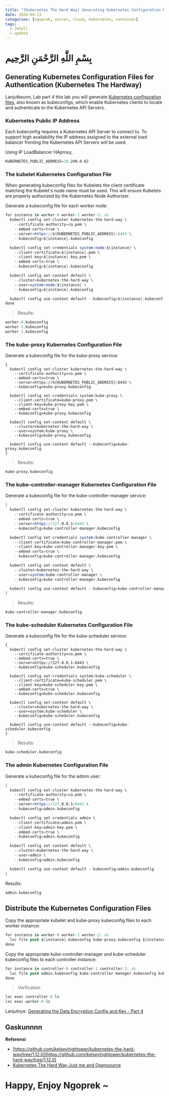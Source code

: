 ```yaml
---
title: "[Kubernetes The Hard Way] Generating Kubernetes Configuration Files for Authentication - Part 3"
date: 2020-04-13
categories: [ngoprek, server, cloud, kubernetes, container]
tags:
  - Jekyll
  - update
---
```

# بِسْمِ اللَّهِ الرَّحْمَنِ الرَّحِيم
## Generating Kubernetes Configuration Files for Authentication (Kubernetes The Hardway)

Lanjutkeunn, Lab part 4 
this lab you will generate [Kubernetes configuration files](https://kubernetes.io/docs/concepts/configuration/organize-cluster-access-kubeconfig/), also known as kubeconfigs, which enable Kubernetes clients to locate and authenticate to the Kubernetes API Servers.

### Kubernetes Public IP Address
Each kubeconfig requires a Kubernetes API Server to connect to. To support high availability the IP address assigned to the external load balancer fronting the Kubernetes API Servers will be used.

Using IP LoadBalancer HAproxy,
```s
KUBERNETES_PUBLIC_ADDRESS=10.240.0.62
```

### The kubelet Kubernetes Configuration File
When generating kubeconfig files for Kubelets the client certificate matching the Kubelet's node name must be used. This will ensure Kubelets are properly authorized by the Kubernetes Node Authorizer.

Generate a kubeconfig file for each worker node:
```s
for instance in worker-0 worker-1 worker-2; do
  kubectl config set-cluster kubernetes-the-hard-way \
    --certificate-authority=ca.pem \
    --embed-certs=true \
    --server=https://${KUBERNETES_PUBLIC_ADDRESS}:6443 \
    --kubeconfig=${instance}.kubeconfig

  kubectl config set-credentials system:node:${instance} \
    --client-certificate=${instance}.pem \
    --client-key=${instance}-key.pem \
    --embed-certs=true \
    --kubeconfig=${instance}.kubeconfig

  kubectl config set-context default \
    --cluster=kubernetes-the-hard-way \
    --user=system:node:${instance} \
    --kubeconfig=${instance}.kubeconfig

  kubectl config use-context default --kubeconfig=${instance}.kubeconfig
done
```
>Results:
```s
worker-0.kubeconfig
worker-1.kubeconfig
worker-2.kubeconfig
```

### The kube-proxy Kubernetes Configuration File
Generate a kubeconfig file for the kube-proxy service:
```
{
  kubectl config set-cluster kubernetes-the-hard-way \
    --certificate-authority=ca.pem \
    --embed-certs=true \
    --server=https://${KUBERNETES_PUBLIC_ADDRESS}:6443 \
    --kubeconfig=kube-proxy.kubeconfig

  kubectl config set-credentials system:kube-proxy \
    --client-certificate=kube-proxy.pem \
    --client-key=kube-proxy-key.pem \
    --embed-certs=true \
    --kubeconfig=kube-proxy.kubeconfig

  kubectl config set-context default \
    --cluster=kubernetes-the-hard-way \
    --user=system:kube-proxy \
    --kubeconfig=kube-proxy.kubeconfig

  kubectl config use-context default --kubeconfig=kube-proxy.kubeconfig
}
```
>Results:
```s
kube-proxy.kubeconfig
```

### The kube-controller-manager Kubernetes Configuration File
Generate a kubeconfig file for the kube-controller-manager service:
```s
{
  kubectl config set-cluster kubernetes-the-hard-way \
    --certificate-authority=ca.pem \
    --embed-certs=true \
    --server=https://127.0.0.1:6443 \
    --kubeconfig=kube-controller-manager.kubeconfig

  kubectl config set-credentials system:kube-controller-manager \
    --client-certificate=kube-controller-manager.pem \
    --client-key=kube-controller-manager-key.pem \
    --embed-certs=true \
    --kubeconfig=kube-controller-manager.kubeconfig

  kubectl config set-context default \
    --cluster=kubernetes-the-hard-way \
    --user=system:kube-controller-manager \
    --kubeconfig=kube-controller-manager.kubeconfig

  kubectl config use-context default --kubeconfig=kube-controller-manager.kubeconfig
}
```
>Results:
```s
kube-controller-manager.kubeconfig
```

### The kube-scheduler Kubernetes Configuration File
Generate a kubeconfig file for the kube-scheduler service:
```
{
  kubectl config set-cluster kubernetes-the-hard-way \
    --certificate-authority=ca.pem \
    --embed-certs=true \
    --server=https://127.0.0.1:6443 \
    --kubeconfig=kube-scheduler.kubeconfig

  kubectl config set-credentials system:kube-scheduler \
    --client-certificate=kube-scheduler.pem \
    --client-key=kube-scheduler-key.pem \
    --embed-certs=true \
    --kubeconfig=kube-scheduler.kubeconfig

  kubectl config set-context default \
    --cluster=kubernetes-the-hard-way \
    --user=system:kube-scheduler \
    --kubeconfig=kube-scheduler.kubeconfig

  kubectl config use-context default --kubeconfig=kube-scheduler.kubeconfig
}
```
>Results:
```s
kube-scheduler.kubeconfig
```

### The admin Kubernetes Configuration File
Generate a kubeconfig file for the admin user:
```s
{
  kubectl config set-cluster kubernetes-the-hard-way \
    --certificate-authority=ca.pem \
    --embed-certs=true \
    --server=https://127.0.0.1:6443 \
    --kubeconfig=admin.kubeconfig

  kubectl config set-credentials admin \
    --client-certificate=admin.pem \
    --client-key=admin-key.pem \
    --embed-certs=true \
    --kubeconfig=admin.kubeconfig

  kubectl config set-context default \
    --cluster=kubernetes-the-hard-way \
    --user=admin \
    --kubeconfig=admin.kubeconfig

  kubectl config use-context default --kubeconfig=admin.kubeconfig
}
```
Results:
```s
admin.kubeconfig
```

## Distribute the Kubernetes Configuration Files
Copy the appropriate kubelet and kube-proxy kubeconfig files to each worker instance:
```s
for instance in worker-0 worker-1 worker-2; do
  lxc file push ${instance}.kubeconfig kube-proxy.kubeconfig ${instance}/root/
done
```

Copy the appropriate kube-controller-manager and kube-scheduler kubeconfig files to each controller instance:

```s
for instance in controller-0 controller-1 controller-2; do
  lxc file push admin.kubeconfig kube-controller-manager.kubeconfig kube-scheduler.kubeconfig ${instance}/root/
done
```

> Verfication
```s
lxc exec controller-0 ls
lxc exec worker-0 ls
```

Lanjutnye: [Generating the Data Encryption Config and Key - Part 4](https://ammarun.my.id/ngoprek/server/cloud/kubernetes/container/kubernetes-Generating-the-Data-Encryption-Config-and-Key-Part4/)

## Gaskunnnn

**Referensi**
* [https://github.com/kelseyhightower/kubernetes-the-hard-way/tree/1.12.0](https://github.com/kelseyhightower/kubernetes-the-hard-way/tree/1.12.0)
* [Kubernetes The Hard Way Just me and Opensource](https://www.youtube.com/watch?v=2bVK-e-GuYI&t=560s)

# Happy,  Enjoy Ngoprek ~
